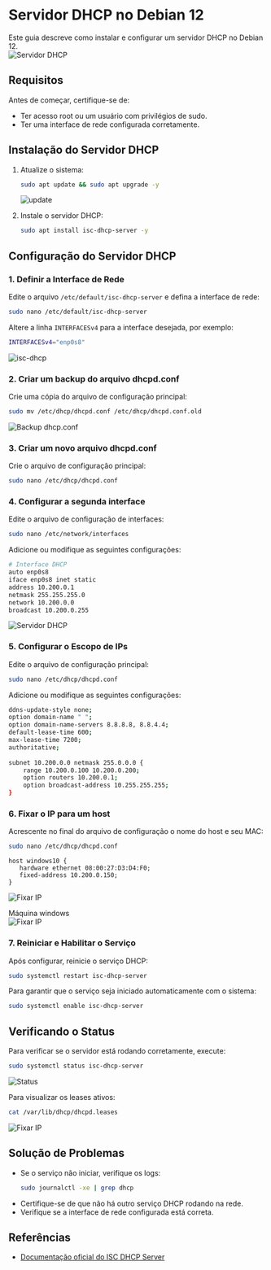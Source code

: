 # Servidor DHCP no Debian 12  
Este guia descreve como instalar e configurar um servidor DHCP no Debian 12.  
![Servidor DHCP](imagens/DHCP-Server.webp)  


## Requisitos
Antes de começar, certifique-se de:
- Ter acesso root ou um usuário com privilégios de sudo.
- Ter uma interface de rede configurada corretamente.

## Instalação do Servidor DHCP
1. Atualize o sistema:
   ```bash
   sudo apt update && sudo apt upgrade -y
   ```
   ![update](imagens/update.png) 
   
2. Instale o servidor DHCP:
   ```bash
   sudo apt install isc-dhcp-server -y
   ```

## Configuração do Servidor DHCP
### 1. Definir a Interface de Rede
Edite o arquivo `/etc/default/isc-dhcp-server` e defina a interface de rede:
   ```bash
   sudo nano /etc/default/isc-dhcp-server
   ```
   Altere a linha `INTERFACESv4` para a interface desejada, por exemplo:
   ```bash
   INTERFACESv4="enp0s8"
   ```
   ![isc-dhcp](imagens/isc-dhcp-server.png)  
   
### 2. Criar um backup do arquivo dhcpd.conf
Crie uma cópia do arquivo de configuração principal:
   ```bash
   sudo mv /etc/dhcp/dhcpd.conf /etc/dhcp/dhcpd.conf.old
   ```
   ![Backup dhcp.conf](imagens/backupDHCPD.conf.png)  
   
### 3. Criar um novo arquivo dhcpd.conf
Crie o arquivo de configuração principal:
   ```bash
   sudo nano /etc/dhcp/dhcpd.conf
   ```

### 4. Configurar a segunda interface
Edite o arquivo de configuração de interfaces:
   ```bash
   sudo nano /etc/network/interfaces
   ```
   Adicione ou modifique as seguintes configurações:
   ```bash
   # Interface DHCP
   auto enp0s8
   iface enp0s8 inet static
   address 10.200.0.1
   netmask 255.255.255.0
   network 10.200.0.0
   broadcast 10.200.0.255
   ```
   ![Servidor DHCP](imagens/interfaces.png)  
   
### 5. Configurar o Escopo de IPs
Edite o arquivo de configuração principal:
   ```bash
   sudo nano /etc/dhcp/dhcpd.conf
   ```
   Adicione ou modifique as seguintes configurações:
   ```bash
   ddns-update-style none;
   option domain-name " ";
   option domain-name-servers 8.8.8.8, 8.8.4.4;
   default-lease-time 600;
   max-lease-time 7200;
   authoritative;
       
   subnet 10.200.0.0 netmask 255.0.0.0 {
       range 10.200.0.100 10.200.0.200;
       option routers 10.200.0.1;
       option broadcast-address 10.255.255.255;      
   }
   ```
   
### 6. Fixar o IP para um host
Acrescente no final do arquivo de configuração o nome do host e seu MAC:
   ```bash
   sudo nano /etc/dhcp/dhcpd.conf
   ```
   ```
   host windows10 {
      hardware ethernet 08:00:27:D3:D4:F0;
      fixed-address 10.200.0.150;
   }
   ```
   ![Fixar IP](imagens/fixed_ip.png) 

Máquina windows  
   ![Fixar IP](imagens/fixedIP.png) 
   
### 7. Reiniciar e Habilitar o Serviço
Após configurar, reinicie o serviço DHCP:
   ```bash
   sudo systemctl restart isc-dhcp-server
   ```
   Para garantir que o serviço seja iniciado automaticamente com o sistema:
   ```bash
   sudo systemctl enable isc-dhcp-server
   ```

## Verificando o Status
Para verificar se o servidor está rodando corretamente, execute:
   ```bash
   sudo systemctl status isc-dhcp-server
   ```
   ![Status](imagens/status.png) 
   
Para visualizar os leases ativos:
   ```bash
   cat /var/lib/dhcp/dhcpd.leases
   ```
   ![Fixar IP](imagens/leases.png)  
   
## Solução de Problemas
- Se o serviço não iniciar, verifique os logs:
  ```bash
  sudo journalctl -xe | grep dhcp
  ```
- Certifique-se de que não há outro serviço DHCP rodando na rede.
- Verifique se a interface de rede configurada está correta.

## Referências
- [Documentação oficial do ISC DHCP Server](https://manpages.debian.org/buster/isc-dhcp-server/dhcpd.conf.5.en.html)


